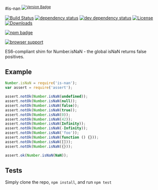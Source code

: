 #is-nan <sup>[![Version Badge][2]][1]</sup>

[![Build Status][3]][4]
[![dependency status][5]][6]
[![dev dependency status][7]][8]
[![License][license-image]][license-url]
[![Downloads][downloads-image]][downloads-url]

[![npm badge][11]][1]

[![browser support][9]][10]

ES6-compliant shim for Number.isNaN - the global isNaN returns false positives.

## Example

```js
Number.isNaN = require('is-nan');
var assert = require('assert');

assert.notOk(Number.isNaN(undefined));
assert.notOk(Number.isNaN(null));
assert.notOk(Number.isNaN(false));
assert.notOk(Number.isNaN(true));
assert.notOk(Number.isNaN(0));
assert.notOk(Number.isNaN(42));
assert.notOk(Number.isNaN(Infinity));
assert.notOk(Number.isNaN(-Infinity));
assert.notOk(Number.isNaN('foo'));
assert.notOk(Number.isNaN(function () {}));
assert.notOk(Number.isNaN([]));
assert.notOk(Number.isNaN({}));

assert.ok(Number.isNaN(NaN));
```

## Tests
Simply clone the repo, `npm install`, and run `npm test`

[1]: https://npmjs.org/package/is-nan
[2]: http://versionbadg.es/ljharb/is-nan.svg
[3]: https://travis-ci.org/ljharb/is-nan.svg
[4]: https://travis-ci.org/ljharb/is-nan
[5]: https://david-dm.org/ljharb/is-nan.svg
[6]: https://david-dm.org/ljharb/is-nan
[7]: https://david-dm.org/ljharb/is-nan/dev-status.svg
[8]: https://david-dm.org/ljharb/is-nan#info=devDependencies
[9]: https://ci.testling.com/ljharb/is-nan.png
[10]: https://ci.testling.com/ljharb/is-nan
[11]: https://nodei.co/npm/is-nan.png?downloads=true&stars=true
[license-image]: http://img.shields.io/npm/l/is-nan.svg
[license-url]: LICENSE
[downloads-image]: http://img.shields.io/npm/dm/is-nan.svg
[downloads-url]: http://npm-stat.com/charts.html?package=is-nan

